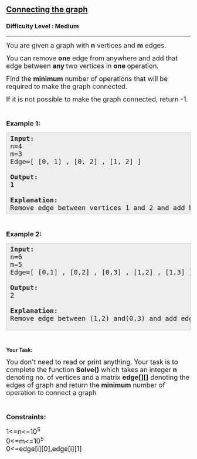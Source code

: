 <h2><a href="https://www.geeksforgeeks.org/problems/connecting-the-graph/1">Connecting the graph</a></h2><h3>Difficulty Level : Medium</h3><hr><div class="problems_problem_content__Xm_eO"><p><span style="font-size: 18px;">You are given a graph with <strong>n</strong> vertices and <strong>m</strong> edges.</span></p>
<p><span style="font-size: 18px;">You can remove <strong>one</strong> edge from anywhere and add that edge between&nbsp;<strong>any </strong>two vertices in <strong>one </strong>operation.</span></p>
<p><span style="font-size: 18px;">Find the <strong>minimum</strong> number of operations that will be required to make the graph connected.</span></p>
<p><span style="font-size: 18px;">If it is not possible to make the graph connected, return -1.</span></p>
<p>&nbsp;</p>
<p><span style="font-size: 18px;"><strong>Example 1:</strong>&nbsp;</span></p>
<pre style="background: #eeeeee; border: 1px solid #cccccc; padding: 5px 10px; --darkreader-inline-bgimage: initial; --darkreader-inline-bgcolor: #222426; --darkreader-inline-border-top: #3e4446; --darkreader-inline-border-right: #3e4446; --darkreader-inline-border-bottom: #3e4446; --darkreader-inline-border-left: #3e4446;"><span style="font-size: 18px;"><strong>Input:</strong><br>n=4<br>m=3<br>Edge=[ [0, 1] , [0, 2] , [1, 2] ]<br><br><strong>Output:<br>1<br><br>Explanation:</strong><br>Remove edge&nbsp;between vertices&nbsp;1 and 2 and add&nbsp;between vertices&nbsp;1 and 3.</span></pre>
<p>&nbsp;</p>
<p><span style="font-size: 18px;"><strong>Example 2:</strong></span></p>
<pre style="background: #eeeeee; border: 1px solid #cccccc; padding: 5px 10px; --darkreader-inline-bgimage: initial; --darkreader-inline-bgcolor: #222426; --darkreader-inline-border-top: #3e4446; --darkreader-inline-border-right: #3e4446; --darkreader-inline-border-bottom: #3e4446; --darkreader-inline-border-left: #3e4446;"><span style="font-size: 18px;"><strong>Input:</strong><br>n=6<br>m=5<br>Edge=[ [0,1] , [0,2] , [0,3] , [1,2] , [1,3] ]<br><br><strong>Output:</strong><br>2<br><br><strong>Explanation:</strong><br>Remove edge between (1,2) and(0,3) and add edge between (1,4) and (3,5)</span><br>&nbsp;</pre>
<p>&nbsp;</p>
<p><strong>Your Task:</strong></p>
<p><span style="font-size: 18px;">You don't need to read or print anything. Your task is to complete the function&nbsp;<strong>Solve()</strong>&nbsp;which takes an integer<strong> n</strong> denoting no. of vertices&nbsp;and a matrix <strong>edge[][]</strong> denoting the edges of graph and return the<strong> minimum</strong> number of operation to connect a graph</span></p>
<p>&nbsp;</p>
<p><span style="font-size: 18px;"><strong>Constraints:</strong></span></p>
<p><span style="font-size: 18px;">1&lt;=n&lt;=10<sup>5</sup><br>0&lt;=m&lt;=10<sup>5</sup><br>0&lt;=edge[i][0],edge[i][1]</span></p></div>